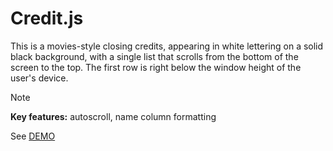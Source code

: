 # Credit.js
This is a movies-style closing credits, appearing in white lettering on a solid black background, with a single list that scrolls from the bottom of the screen to the top. The first row is right below the window height of the user's device.
> [!NOTE] 
> **Key features:** autoscroll, name column formatting

See [DEMO](https://kietpawpan.github.io/credit/)
